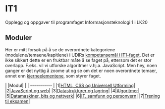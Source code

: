 # IT1

Opplegg og oppgaver til programfaget Informasjonsteknologi 1 i LK20

## Moduler

Her er mitt forsøk på å se de overordnete kategoriene (modulene/temaene/kapitlene) i UDIRs [kompetansemål i IT1-faget](https://www.udir.no/lk20/inf01-02/kompetansemaal-og-vurdering/kv471). Det er ikke sikkert dette er en fruktbar måte å se faget på, ettersom det er stor overlapp. F.eks. vil vi utforske algoritmer v.hj.a. JavaScript. Men hey, noen ganger er det nyttig å zoome ut og se om det er noen overordnete temaer, annet enn [kjerneelementene](https://www.udir.no/lk20/inf01-02/om-faget/kjerneelementer), som styrer faget.

| |Modul|
| | ----------- |
|1|[HTML, CSS og Universell Utforming](./01%20-%20HTML%20CSS%20og%20UU/)|
|2|[JavaScript og web](./02%20-%20JavaScript%20og%20web/)|
|3|[Datastrukturer og lagring](./03%20-%20Datastrukturer%20og%20lagring/)|
|4|[Algoritmer](./04%20-%20Algoritmer/)|
|5|[Datamaskiner, bits og nettverk](./05%20-%20Datamaskiner%20bits%20og%20nettverk/)|
|6|[IT, samfunn og personvern](./06%20-%20IT%20samfunn%20og%20personvern/)|
|7|[Trening til eksamen](./07%20-%20Trengin%20til%20eksamen/)|
